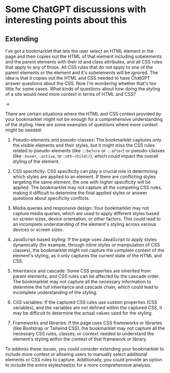 # Some ChatGPT discussions with interesting points about this

## Extending

I've got a bookmarklet that lets the user select an HTML element in the page and then copies out the HTML of that element including subelements and the parent elements with their id and class attributes, and all CSS rules that apply to any of those. All CSS rules that do not apply to one of the parent elements or the element and it's subelements will be ignored.
The idea is that it copies out the HTML and CSS needed to have ChatGPT answer questions about the CSS. Now I'm wondering whether that's too little for some cases. What kinds of questions about how doing the styling of a site would need more context in terms of HTML and CSS?

->

There are certain situations where the HTML and CSS context provided by your bookmarklet might not be enough for a comprehensive understanding of the styling. Here are some examples of questions where more context might be needed:

1. Pseudo-elements and pseudo-classes: The bookmarklet captures only the visible elements and their styles, but it might miss the CSS rules related to pseudo-elements (like `::before` or `::after`) or pseudo-classes (like `:hover`, `:active`, or `:nth-child()`), which could impact the overall styling of the element.

2. CSS specificity: CSS specificity can play a crucial role in determining which styles are applied to an element. If there are conflicting styles targeting the same element, the one with higher specificity will be applied. The bookmarklet may not capture all the competing CSS rules, making it difficult to determine the final applied styles or answer questions about specificity conflicts.

3. Media queries and responsive design: Your bookmarklet may not capture media queries, which are used to apply different styles based on screen sizes, device orientation, or other factors. This could lead to an incomplete understanding of the element's styling across various devices or screen sizes.

4. JavaScript-based styling: If the page uses JavaScript to apply styles dynamically (for example, through inline styles or manipulation of CSS classes), the bookmarklet might not capture the complete context of the element's styling, as it only captures the current state of the HTML and CSS.

5. Inheritance and cascade: Some CSS properties are inherited from parent elements, and CSS rules can be affected by the cascade order. The bookmarklet may not capture all the necessary information to determine the full inheritance and cascade chain, which could lead to incomplete understanding of the styling.

6. CSS variables: If the captured CSS rules use custom properties (CSS variables), and the variables are not defined within the captured CSS, it may be difficult to determine the actual values used for the styling.

7. Frameworks and libraries: If the page uses CSS frameworks or libraries (like Bootstrap or Tailwind CSS), the bookmarklet may not capture all the necessary CSS rules, classes, or context needed to understand the element's styling within the context of that framework or library.

To address these issues, you could consider extending your bookmarklet to include more context or allowing users to manually select additional elements or CSS rules to capture. Additionally, you could provide an option to include the entire stylesheet(s) for a more comprehensive analysis.

